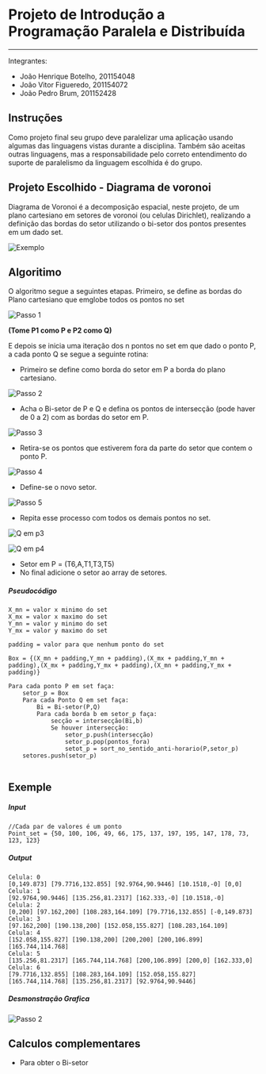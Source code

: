 # Projeto de Introdução a Programação Paralela e Distribuída

---

Integrantes:

- João Henrique Botelho, 201154048
- João Vitor Figueredo, 201154072
- João Pedro Brum, 201152428

## Instruções

Como projeto final seu grupo deve paralelizar uma aplicação usando algumas das linguagens vistas durante a disciplina. Também são aceitas outras linguagens, mas a responsabilidade pelo correto entendimento do suporte de paralelismo da linguagem escolhida é do grupo.

## Projeto Escolhido - Diagrama de voronoi

Diagrama de Voronoi é a decomposição espacial, neste projeto, de um plano cartesiano em setores de voronoi (ou celulas Dirichlet), realizando a definição das bordas do setor utilizando o bi-setor dos pontos presentes em um dado set. 

![Exemplo](Exemplo_Diagrama_Voronoi.png "Exemplo")

## Algoritimo

O algoritmo segue a seguintes etapas. Primeiro, se define as bordas do Plano cartesiano que emglobe todos os pontos no set

![Passo 1](Step_1.png "Passo 1")

**(Tome P1 como P e P2 como Q)**

E depois se inicia uma iteração dos n pontos no set em que dado o ponto P, a cada ponto Q se segue a seguinte rotina:

- Primeiro se define como borda do setor em P a borda do plano cartesiano.

![Passo 2](Step_n_1.png "Passo 2")

- Acha o Bi-setor de P e Q e defina os pontos de intersecção (pode haver de 0 a 2) com as bordas do setor em P.

![Passo 3](Step_n_2.png "Passo 3")

- Retira-se os pontos que estiverem fora da parte do setor que contem o ponto P.

![Passo 4](Step_n_3.png "Passo 4")

- Define-se o novo setor.

![Passo 5](Step_n_4.png "Passo 5")

- Repita esse processo com todos os demais pontos no set.

![Q em p3](Step_2.png "Q em p3")

![Q em p4](Step_3.png "Q em p4")
- Setor em P = (T6,A,T1,T3,T5)
- No final adicione o setor ao array de setores.

##### Pseudocódigo 

```
X_mn = valor x minimo do set
X_mx = valor x maximo do set
Y_mn = valor y minimo do set
Y_mx = valor y maximo do set

padding = valor para que nenhum ponto do set

Box = {(X_mn + padding,Y_mn + padding),(X_mx + padding,Y_mn + padding),(X_mx + padding,Y_mx + padding),(X_mn + padding,Y_mx + padding)}

Para cada ponto P em set faça:
    setor_p = Box 
    Para cada Ponto Q em set faça:
        Bi = Bi-setor(P,Q)
        Para cada borda b em setor_p faça:
            secção = intersecção(Bi,b)
            Se houver intersecção:
                setor_p.push(intersecção)
                setor_p.pop(pontos_fora)
                setot_p = sort_no_sentido_anti-horario(P,setor_p)
    setores.push(setor_p)
                
```

## Exemple

##### Input  
```
//Cada par de valores é um ponto
Point_set = {50, 100, 106, 49, 66, 175, 137, 197, 195, 147, 178, 73, 123, 123}
```

##### Output  
```
Celula: 0
[0,149.873] [79.7716,132.855] [92.9764,90.9446] [10.1518,-0] [0,0]
Celula: 1
[92.9764,90.9446] [135.256,81.2317] [162.333,-0] [10.1518,-0]
Celula: 2
[0,200] [97.162,200] [108.283,164.109] [79.7716,132.855] [-0,149.873]
Celula: 3
[97.162,200] [190.138,200] [152.058,155.827] [108.283,164.109]
Celula: 4
[152.058,155.827] [190.138,200] [200,200] [200,106.899] [165.744,114.768] 
Celula: 5
[135.256,81.2317] [165.744,114.768] [200,106.899] [200,0] [162.333,0]
Celula: 6
[79.7716,132.855] [108.283,164.109] [152.058,155.827] [165.744,114.768] [135.256,81.2317] [92.9764,90.9446]
```

##### Desmonstração Grafica
![Passo 2](Resultadografico.png "Passo 2")

## Calculos complementares
- Para obter o Bi-setor
